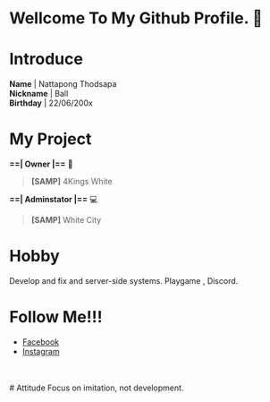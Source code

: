 # Wellcome To My Github Profile. 👋
# Introduce
**Name** | Nattapong Thodsapa<br>
**Nickname** | Ball<br>
**Birthday** | 22/06/200x

# My Project
**==| Owner |==** 🌈
> **[SAMP]** 4Kings White<br>

**==| Adminstator |==** 💻
> **[SAMP]** White City<br>

# **Hobby**
Develop and fix and server-side systems.
Playgame , Discord.

# Follow Me!!!
- [Facebook](https://www.facebook.com/bxballzx)<br>
- [Instagram](https://www.instagram.com/_bxker.bxl/)<br>
<br>
<br>
# Attitude
Focus on imitation, not development.



<!--
**ChamoyZ/ChamoyZ** is a ✨ _special_ ✨ repository because its `README.md` (this file) appears on your GitHub profile.

Here are some ideas to get you started:

- 🔭 I’m currently working on ...
- 🌱 I’m currently learning ...
- 👯 I’m looking to collaborate on ...
- 🤔 I’m looking for help with ...
- 💬 Ask me about ...
- 📫 How to reach me: ...
- 😄 Pronouns: ...
- ⚡ Fun fact: ...
-->
